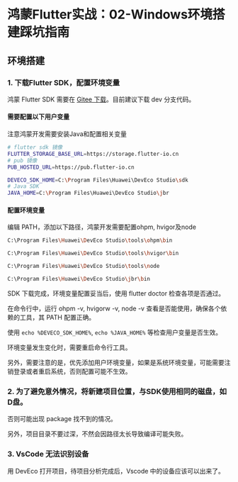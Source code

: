 # 鸿蒙Flutter实战：02-Windows环境搭建踩坑指南

## 环境搭建

### 1. 下载Flutter SDK，配置环境变量

 鸿蒙 Flutter SDK 需要在 [Gitee 下载](https://gitcode.com/openharmony-sig/flutter_flutter)。目前建议下载 dev 分支代码。

#### 需要配置以下用户变量

注意鸿蒙开发需要安装Java和配置相关变量

```bash
# flutter sdk 镜像
FLUTTER_STORAGE_BASE_URL=https://storage.flutter-io.cn
# pub 镜像
PUB_HOSTED_URL=https://pub.flutter-io.cn

DEVECO_SDK_HOME=C:\Program Files\Huawei\DevEco Studio\sdk
# Java SDK
JAVA_HOME=C:\Program Files\Huawei\DevEco Studio\jbr
```

#### 配置环境变量

编辑 PATH，添加以下路径，鸿蒙开发需要配置ohpm, hvigor及node

```bash
C:\Program Files\Huawei\DevEco Studio\tools\ohpm\bin

C:\Program Files\Huawei\DevEco Studio\tools\hvigor\bin

C:\Program Files\Huawei\DevEco Studio\tools\node

C:\Program Files\Huawei\DevEco Studio\jbr\bin
```

SDK 下载完成，环境变量配置妥当后，使用 flutter doctor 检查各项是否通过。

在命令行中，运行 ohpm -v, hvigorw -v, node -v 查看是否能使用，确保各个依赖的工具，其 PATH 配置正确。

使用 `echo %DEVECO_SDK_HOME%`, `echo %JAVA_HOME%` 等检查用户变量是否生效。

环境变量发生变化时，需要重启命令行工具。

另外，需要注意的是，优先添加用户环境变量，如果是系统环境变量，可能需要注销登录或者重启系统，否则配置可能不生效。

### 2. 为了避免意外情况，将新建项目位置，与SDK使用相同的磁盘，如D盘。

否则可能出现 package 找不到的情况。

另外，项目目录不要过深，不然会因路径太长导致编译可能失败。

### 3. VsCode 无法识别设备

用 DevEco 打开项目，待项目分析完成后，Vscode 中的设备应该可以出来了。
